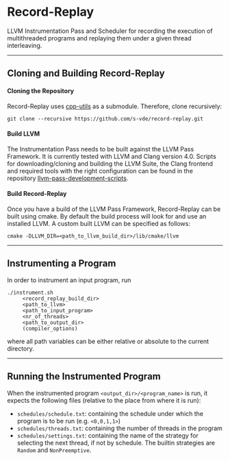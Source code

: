 # Record-Replay
LLVM Instrumentation Pass and Scheduler for recording the execution of multithreaded programs and
replaying them under a given thread interleaving.

---

## Cloning and Building Record-Replay

#### Cloning the Repository

Record-Replay uses [cpp-utils](https://github.com/s-vde/cpp-utils) as a submodule. Therefore, clone recursively:

```
git clone --recursive https://github.com/s-vde/record-replay.git
```

#### Build LLVM
The Instrumentation Pass needs to be built against the LLVM Pass Framework.
It is currently tested with LLVM and Clang version 4.0.
Scripts for downloading/cloning and building the LLVM Suite, the Clang frontend
and required tools with the right configuration can be found in the repository
[llvm-pass-development-scripts](https://github.com/s-vde/llvm-pass-development-scripts).

#### Build Record-Replay

Once you have a build of the LLVM Pass Framework, Record-Replay can be built using cmake. By default the build process will look for and use an installed LLVM. A custom built LLVM can be specified as follows:

```
cmake -DLLVM_DIR=<path_to_llvm_build_dir>/lib/cmake/llvm 
```

---

## Instrumenting a Program
In order to instrument an input program, run

```
./instrument.sh
     <record_replay_build_dir>
     <path_to_llvm> 
     <path_to_input_program>
     <nr_of_threads>
     <path_to_output_dir>
     (compiler_options)
```
where all path variables can be either relative or absolute to the current directory.

---

## Running the Instrumented Program
When the instrumented program `<output_dir>/<program_name>` is run, it expects the following files (relative to the place from where it is run):
- `schedules/schedule.txt`: containing the schedule under which the program is to be run (e.g. `<0,0,1,1>`)
- `schedules/threads.txt`: containing the number of threads in the program
- `schedules/settings.txt`: containing the name of the strategy for selecting the next thread, if not by schedule. The builtin strategies are `Random` and `NonPreemptive`.

